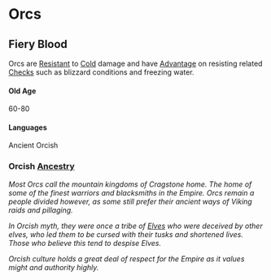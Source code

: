 # Orcs

## Fiery Blood
Orcs are [Resistant](../../Conditions/Resistant.md) to [Cold](../../Damage%20Types/Fire.md) damage and have [Advantage](../../Game%20Procedures/Dice%20Rolls/Advantage.md) on resisting related [Checks](../../Game%20Procedures/Check.md) such as blizzard conditions and freezing water.
#### Old Age
60-80
#### Languages
Ancient Orcish

### Orcish [Ancestry](Ancestry.md)
*Most Orcs call the mountain kingdoms of Cragstone home. The home of some of the finest warriors and blacksmiths in the Empire. Orcs remain a people divided however, as some still prefer their ancient ways of Viking raids and pillaging.*

*In Orcish myth, they were once a tribe of [Elves](Elves.md) who were deceived by other elves, who led them to be cursed with their tusks and shortened lives. Those who believe this tend to despise Elves.*

*Orcish culture holds a great deal of respect for the Empire as it values might and authority highly.*